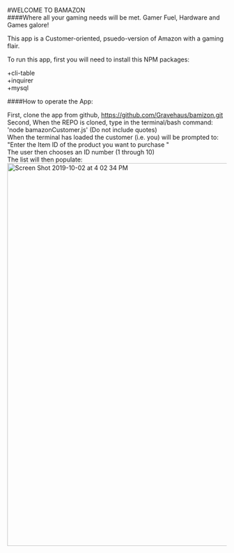 #WELCOME TO BAMAZON <br>
####Where all your gaming needs will be met. Gamer Fuel, Hardware and Games galore!

This app is a Customer-oriented, psuedo-version of Amazon with a gaming flair. <br>

To run this app, first you will need to install this NPM packages: <br>

+cli-table <br>
+inquirer <br>
+mysql <br>

####How to operate the App:<br>

First, clone the app from github, https://github.com/Gravehaus/bamizon.git 
<br>
Second, When the REPO is cloned, type in the terminal/bash command: 
<br>
'node bamazonCustomer.js' (Do not include quotes)
<br>
When the terminal has loaded the customer (i.e. you) will be prompted to:
<br>
"Enter the Item ID of the product you want to purchase "
<br>
The user then chooses an ID number (1 through 10)
<br>
The list will then populate:
<br>
<img width="876" alt="Screen Shot 2019-10-02 at 4 02 34 PM" src="https://user-images.githubusercontent.com/54043578/66087953-2ac01b00-e52e-11e9-9698-75be12fd96e3.png">








